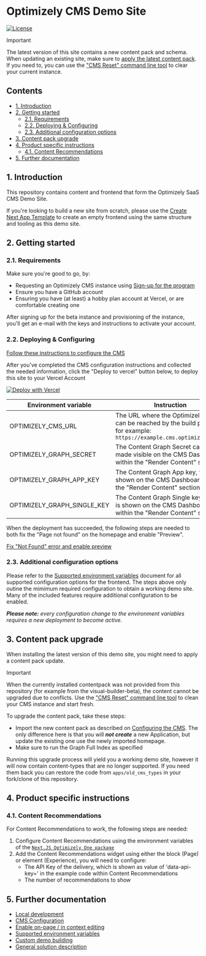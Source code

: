 # Optimizely CMS Demo Site <!-- omit in toc -->

[![License](https://img.shields.io/badge/License-Apache_2.0-blue.svg)](./LICENSE)

> [!IMPORTANT]  
> The latest version of this site contains a new content pack and schema. When updating an existing site, make sure to [apply the latest content pack](#3-content-pack-upgrade). If you need to, you can use the ["CMS Reset" command line tool](https://github.com/remkoj/optimizely-dxp-clients/tree/main/packages/optimizely-cms-cli#3-available-commands) to clear your current instance.

## Contents <!-- omit in toc -->
- [1. Introduction](#1-introduction)
- [2. Getting started](#2-getting-started)
  - [2.1. Requirements](#21-requirements)
  - [2.2. Deploying \& Configuring](#22-deploying--configuring)
  - [2.3. Additional configuration options](#23-additional-configuration-options)
- [3. Content pack upgrade](#3-content-pack-upgrade)
- [4. Product specific instructions](#4-product-specific-instructions)
  - [4.1. Content Recommendations](#41-content-recommendations)
- [5. Further documentation](#5-further-documentation)


## 1. Introduction
This repository contains content and frontend that form the Optimizely SaaS CMS Demo Site. 

If you're looking to build a new site from scratch, please use the [Create Next App Template](https://github.com/remkoj/optimizely-saas-starter) to create an empty frontend using the same structure and tooling as this demo site.

## 2. Getting started
### 2.1. Requirements
Make sure you're good to go, by:
- Requesting an Optimizely CMS instance using [Sign-up for the program](https://www.optimizely.com/saas-core-waitlist/)
- Ensure you have a GitHub account
- Ensuring you have (at least) a hobby plan account at Vercel, or are comfortable creating one

After signing up for the beta instance and provisioning of the instance, you'll get an e-mail with the keys and instructions to activate your account.

### 2.2. Deploying & Configuring
[Follow these instructions to configure the CMS](docs/cms-config.md)

After you've completed the CMS configuration instructions and collected the needed information, click the "Deploy to vercel" button below, to deploy this site to your Vercel Account

[![Deploy with Vercel](https://vercel.com/button)](https://vercel.com/new/clone?repository-url=https%3A%2F%2Fgithub.com%2Fepiserver%2Fcms-saas-vercel-demo&env=OPTIMIZELY_CMS_URL,OPTIMIZELY_GRAPH_SECRET,OPTIMIZELY_GRAPH_APP_KEY,OPTIMIZELY_GRAPH_SINGLE_KEY&root-directory=apps/frontend&framework=nextjs&project-name=optly-cms-demo&repository-name=optly-cms-demo&demo-title=Optimizely%20CMS%20Demo&demo-description=A%20site%20powered%20by%20the%20Optimizely%20CMS%2C%20showcasing%20the%20speed%20of%20a%20static%20site%2C%20without%20sacrificing%20editor%20capability.&demo-url=https%3A%2F%2Fsaas-cms-demo.vercel.app%2F&demo-image=https%3A%2F%2Fwww.optimizely.com%2Fglobalassets%2F02.-global-images%2Fproduct-icons%2Ffor-dark-bkgs%2Fopt-icononly_solution_icon_55px_dark_orchestrate.svg)

| Environment variable | Instruction |
| - | - |
| OPTIMIZELY_CMS_URL | The URL where the Optimizely CMS can be reached by the build process; for example: `https://example.cms.optimizely.com/`
| OPTIMIZELY_GRAPH_SECRET | The Content Graph Secret can be made visible on the CMS Dashboard, within the "Render Content" section. |
| OPTIMIZELY_GRAPH_APP_KEY | The Content Graph App key, which is shown on the CMS Dashboard, within the "Render Content" section. |
| OPTIMIZELY_GRAPH_SINGLE_KEY | The Content Graph Single key	, which is shown on the CMS Dashboard, within the "Render Content" section. |

When the deployment has succeeded, the following steps are needed to both fix the "Page not found" on the homepage and enable  "Preview".

[Fix "Not Found" error and enable preview](docs/editing.md)

### 2.3. Additional configuration options

Please refer to the [Supported environment variables](docs/env-vars.md) document for all supported configuration options for the frontend. The steps above only outine the mimimum required configuration to obtain a working demo site. Many of the included features require additional configuration to be enabled.

***Please note:** every configuration change to the environment variables requires a new deployment to become active.*

## 3. Content pack upgrade
When installing the latest version of this demo site, you might need to apply a content pack update.

> [!IMPORTANT]  
> When the currently installed contentpack was not provided from this repository (for example from the visual-builder-beta), the content cannot be upgraded due to conflicts. Use the ["CMS Reset" command line tool](https://github.com/remkoj/optimizely-dxp-clients/tree/main/packages/optimizely-cms-cli#3-available-commands) to clean your CMS instance and start fresh.

To upgrade the content pack, take these steps:
- Import the new content pack as described on [Configuring the CMS](docs/cms-config.md). The only difference here is that you will ***not create*** a new Application, but update the existing one use the newly imported homepage.
- Make sure to run the Graph Full Index as specified

Running this upgrade process will yield you a working demo site, however it will now contain content-types that are no longer supported. If you need them back you can restore the code from `apps/old_cms_types` in your fork/clone of this repository.

## 4. Product specific instructions
### 4.1. Content Recommendations
For Content Recommendations to work, the following steps are needed:
1. Configure Content Recommendations using the environment variables of the [`Next.JS Optimizely One package`](https://www.npmjs.com/package/@remkoj/optimizely-one-nextjs#252-list-of-supported-environment-variables)
2. Add the Content Recommendations widget using either the block (Page) or element (Experience), you will need to configure:
   - The API Key of the delivery, which is shown as value of 'data-api-key=' in the example code within Content Recommendations
   - The number of recommendations to show

## 5. Further documentation
* [Local development](docs/dev-env.md)
* [CMS Configuration](docs/cms-config.md)
* [Enable on-page / in context editing](docs/editing.md)
* [Supported environment variables](docs/env-vars.md)
* [Custom demo building](docs/demo-building.md)
* [General solution description](docs/solution/index.md)